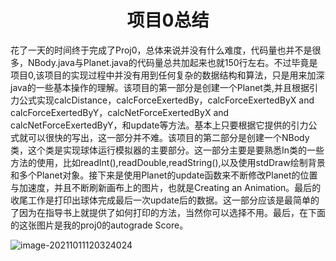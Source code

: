 <h1 align='center'>项目0总结</h1>

​        花了一天的时间终于完成了Proj0，总体来说并没有什么难度，代码量也并不是很多，NBody.java与Planet.java的代码量总共加起来也就150行左右。不过毕竟是项目0,该项目的实现过程中并没有用到任何复杂的数据结构和算法，只是用来加深java的一些基本操作的理解。
​        该项目的第一部分是创建一个Planet类,并且根据引力公式实现calcDistance，calcForceExertedBy，calcForceExertedByX and calcForceExertedByY，calcNetForceExertedByX and calcNetForceExertedByY，和update等方法。基本上只要根据它提供的引力公式就可以很快的写出，这一部分并不难。
​      该项目的第二部分是创建一个NBody类，这个类是实现球体运行模拟器的主要部分。这一部分主要是要熟悉In类的一些方法的使用，比如readInt(),readDouble,readString(),以及使用stdDraw绘制背景和多个Planet对象。接下来是使用Planet的update函数来不断修改Planet的位置与加速度，并且不断刷新画布上的图片，也就是Creating an Animation。最后的收尾工作是打印出球体完成最后一次update后的数据。这一部分应该是最简单的了因为在指导书上就提供了如何打印的方法，当然你可以选择不用。
​       最后，在下面的这张图片是我的proj0的autograde Score。



![image-20211011120324024](C:\Users\13047\AppData\Roaming\Typora\typora-user-images\image-20211011120324024.png)



